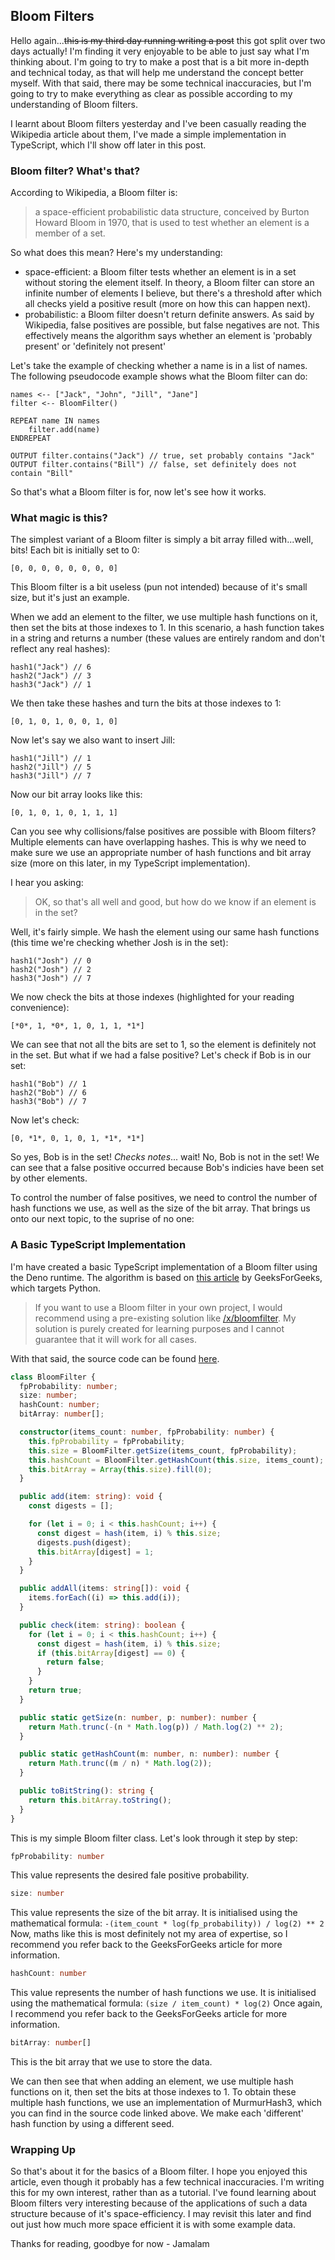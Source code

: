 ## Bloom Filters

Hello again...~~this is my third day running writing a post~~ this got split over two days actually! I'm finding it very enjoyable to be able to just say what I'm thinking about. I'm going to try to make a post that is a bit more in-depth and technical today, as that will help me understand the concept better myself. With that said, there may be some technical inaccuracies, but I'm going to try to make everything as clear as possible according to my understanding of Bloom filters.

I learnt about Bloom filters yesterday and I've been casually reading the Wikipedia article about them, I've made a simple implementation in TypeScript, which I'll show off later in this post.

### Bloom filter? What's that?

According to Wikipedia, a Bloom filter is:

> a space-efficient probabilistic data structure, conceived by Burton Howard Bloom in 1970, that is used to test whether an element is a member of a set.

So what does this mean? Here's my understanding:

- space-efficient: a Bloom filter tests whether an element is in a set without storing the element itself. In theory, a Bloom filter can store an infinite number of elements I believe, but there's a threshold after which all checks yield a positive result (more on how this can happen next).
- probabilistic: a Bloom filter doesn't return definite answers. As said by Wikipedia, false positives are possible, but false negatives are not. This effectively means the algorithm says whether an element is 'probably present' or 'definitely not present'

Let's take the example of checking whether a name is in a list of names. The following pseudocode example shows what the Bloom filter can do:

```
names <-- ["Jack", "John", "Jill", "Jane"]
filter <-- BloomFilter()

REPEAT name IN names
    filter.add(name)
ENDREPEAT

OUTPUT filter.contains("Jack") // true, set probably contains "Jack"
OUTPUT filter.contains("Bill") // false, set definitely does not contain "Bill"
```

So that's what a Bloom filter is for, now let's see how it works.

### What magic is this?

The simplest variant of a Bloom filter is simply a bit array filled with...well, bits! Each bit is initially set to 0:

```
[0, 0, 0, 0, 0, 0, 0, 0]
```

This Bloom filter is a bit useless (pun not intended) because of it's small size, but it's just an example.

When we add an element to the filter, we use multiple hash functions on it, then set the bits at those indexes to 1. In this scenario, a hash function takes in a string and returns a number (these values are entirely random and don't reflect any real hashes):

```
hash1("Jack") // 6
hash2("Jack") // 3
hash3("Jack") // 1
```

We then take these hashes and turn the bits at those indexes to 1:

```
[0, 1, 0, 1, 0, 0, 1, 0]
```

Now let's say we also want to insert Jill:

```
hash1("Jill") // 1
hash2("Jill") // 5
hash3("Jill") // 7
```

Now our bit array looks like this:

```
[0, 1, 0, 1, 0, 1, 1, 1]
```

Can you see why collisions/false positives are possible with Bloom filters? Multiple elements can have overlapping hashes. This is why we need to make sure we use an appropriate number of hash functions and bit array size (more on this later, in my TypeScript implementation).

I hear you asking:

> OK, so that's all well and good, but how do we know if an element is in the set?

Well, it's fairly simple. We hash the element using our same hash functions (this time we're checking whether Josh is in the set):

```
hash1("Josh") // 0
hash2("Josh") // 2
hash3("Josh") // 7
```

We now check the bits at those indexes (highlighted for your reading convenience):

```
[*0*, 1, *0*, 1, 0, 1, 1, *1*]
```

We can see that not all the bits are set to 1, so the element is definitely not in the set. But what if we had a false positive? Let's check if Bob is in our set:

```
hash1("Bob") // 1
hash2("Bob") // 6
hash3("Bob") // 7
```

Now let's check:

```
[0, *1*, 0, 1, 0, 1, *1*, *1*]
```

So yes, Bob is in the set! _Checks notes_... wait! No, Bob is not in the set! We can see that a false positive occurred because Bob's indicies have been set by other elements.

To control the number of false positives, we need to control the number of hash functions we use, as well as the size of the bit array. That brings us onto our next topic, to the suprise of no one:

### A Basic TypeScript Implementation

I'm have created a basic TypeScript implementation of a Bloom filter using the Deno runtime. The algorithm is based on [this article](https://www.geeksforgeeks.org/bloom-filters-introduction-and-python-implementation/) by GeeksForGeeks, which targets Python.

> If you want to use a Bloom filter in your own project, I would recommend using a pre-existing solution like [/x/bloomfilter](https://deno.land/x/bloomfilter@v2.3.0). My solution is purely created for learning purposes and I cannot guarantee that it will work for all cases.

With that said, the source code can be found [here](https://github.com/Jamalam360/bloom).

```ts
class BloomFilter {
  fpProbability: number;
  size: number;
  hashCount: number;
  bitArray: number[];

  constructor(items_count: number, fpProbability: number) {
    this.fpProbability = fpProbability;
    this.size = BloomFilter.getSize(items_count, fpProbability);
    this.hashCount = BloomFilter.getHashCount(this.size, items_count);
    this.bitArray = Array(this.size).fill(0);
  }

  public add(item: string): void {
    const digests = [];

    for (let i = 0; i < this.hashCount; i++) {
      const digest = hash(item, i) % this.size;
      digests.push(digest);
      this.bitArray[digest] = 1;
    }
  }

  public addAll(items: string[]): void {
    items.forEach((i) => this.add(i));
  }

  public check(item: string): boolean {
    for (let i = 0; i < this.hashCount; i++) {
      const digest = hash(item, i) % this.size;
      if (this.bitArray[digest] == 0) {
        return false;
      }
    }
    return true;
  }

  public static getSize(n: number, p: number): number {
    return Math.trunc(-(n * Math.log(p)) / Math.log(2) ** 2);
  }

  public static getHashCount(m: number, n: number): number {
    return Math.trunc((m / n) * Math.log(2));
  }

  public toBitString(): string {
    return this.bitArray.toString();
  }
}
```

This is my simple Bloom filter class. Let's look through it step by step:

```ts
fpProbability: number
```
This value represents the desired fale positive probability.

```ts
size: number
```
This value represents the size of the bit array. It is initialised using the mathematical formula:
`-(item_count * log(fp_probability)) / log(2) ** 2`
Now, maths like this is most definitely not my area of expertise, so I recommend you refer back to the GeeksForGeeks article for more information.

```ts
hashCount: number
```
This value represents the number of hash functions we use. It is initialised using the mathematical formula:
`(size / item_count) * log(2)`
Once again, I recommend you refer back to the GeeksForGeeks article for more information.

```ts
bitArray: number[]
```
This is the bit array that we use to store the data.

We can then see that when adding an element, we use multiple hash functions on it, then set the bits at those indexes to 1. To obtain these multiple hash functions, we use an implementation of MurmurHash3, which you can find in the source code linked above. We make each 'different' hash function by using a different seed.

### Wrapping Up

So that's about it for the basics of a Bloom filter. I hope you enjoyed this article, even though it probably has a few technical inaccuracies. I'm writing this for my own interest, rather than as a tutorial. I've found learning about Bloom filters very interesting because of the applications of such a data structure because of it's space-efficiency. I may revisit this later and find out just how much more space efficient it is with some example data.

Thanks for reading, goodbye for now - Jamalam
